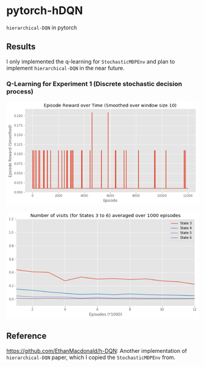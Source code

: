 # pytorch-hDQN

`hierarchical-DQN` in pytorch

## Results

I only implemented the q-learning for `StochasticMDPEnv` and plan to implement `hierarchical-DQN` in the near future.

### Q-Learning for Experiment 1 (Discrete stochastic decision process)

![Rewards](results/q_learning_rewards.png)

![Visited States ](results/q_learning_visited_states.png)

## Reference

<https://github.com/EthanMacdonald/h-DQN>: Another implementation of `hierarchical-DQN` paper, which I copied the `StochasticMDPEnv` from.
